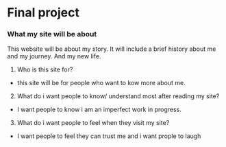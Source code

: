 # Final project #

### What my site will be about
This website will be about my story. It will include a brief history about me and my journey. And my new life.

1. Who is this site for?
- this site will be for people who want to kow more about me.
2. What do i want people to know/ understand most after reading my site? 
- I want people to know i am an imperfect work in progress.
3. What do i want people to feel when they visit my site?
- I want people to feel they can trust me and i want prople to laugh
